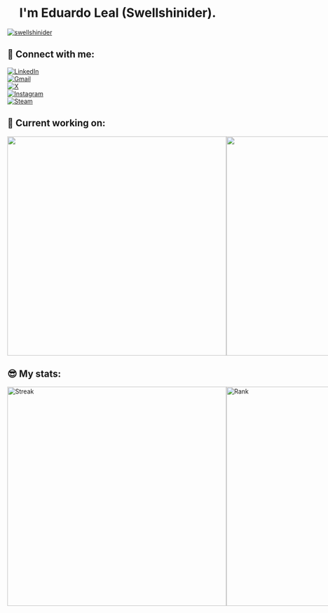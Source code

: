 <h1 align="center">I'm Eduardo Leal (Swellshinider).</h1>

<div style="display: flex; flex-direction: row;"> 
  <a href="https://github.com/Swellshinider" target="blank">
    <img align="center" src="https://komarev.com/ghpvc/?username=swellshinider&color=brightgreen" alt="swellshinider"/> 
   </a>
</div>

<h2>🫣 Connect with me:</h2>
<div style="display: flex; flex-direction: column;"> 
  <a href="https://www.linkedin.com/in/er-leal/" target="blank">
    <img align="center" src="https://img.shields.io/badge/LinkedIn-Eduardo%20Leal-blue?logo=Linkedin&logoColor=blue&labelColor=black" alt="LinkedIn" />
  </a>
  <a href="mailto:eduardoleal.contact@gmail.com" target="blank">
    <img align="center" src="https://img.shields.io/badge/Gmail-eduardoleal.contact-darkgreen?logo=Gmail&logoColor=red&labelColor=black" alt="Gmail" />
  </a>
  <a href="https://x.com/Swellshinider" target="blank">
    <img align="center" src="https://img.shields.io/badge/-Swellshinider-black?logo=X&logoColor=black&labelColor=white" alt="X" />
  </a>
  <a href="https://instagram.com/edu_r_leal" target="blank">
    <img align="center" src="https://img.shields.io/badge/Insta-edu_r_leal-white?logo=Instagram&logoColor=ff1694&labelColor=black" alt="Instagram" />
  </a>
 
  <a href=" https://steamcommunity.com/id/swellshinider/" target="blank">
    <img align="center" src="https://img.shields.io/badge/Steam-Swellshinider-145285?logo=Steam&logoColor=145285&labelColor=black" alt="Steam" />
  </a>
</div>

<h2>🫡 Current working on:</h2>

<div style="display: flex; flex-direction: row;">

  <a href="https://github.com/LealForms"> 
    <img align="center" width=500 src="https://github-readme-stats.vercel.app/api/pin/?username=LealForms&repo=LealForms&show_owner=true&theme=radical" />
  </a>
  <a href="https://github.com/Swellshinider/EasyArguments"> 
    <img align="center" width=500 src="https://github-readme-stats.vercel.app/api/pin/?username=Swellshinider&repo=EasyArguments&show_owner=true&theme=radical" />
  </a>
</div>

<h2>😎 My stats:</h2>

<div style="display: flex; flex-direction: row;">
 <img width=500 class="img" src="https://github-readme-streak-stats-nine-xi.vercel.app?user=Swellshinider&theme=radical&date_format=j%20M%5B%20Y%5D" alt="Streak" />
 <img width=500 class="img" src="https://github-readme-stats.vercel.app/api?username=swellshinider&show_icons=true&theme=radical" alt="Rank" />
 <img width=500 class="img" src="https://github-readme-stats.vercel.app/api/top-langs/?username=swellshinider&theme=radical&layout=compact" alt="Top Langs" />
</div>
